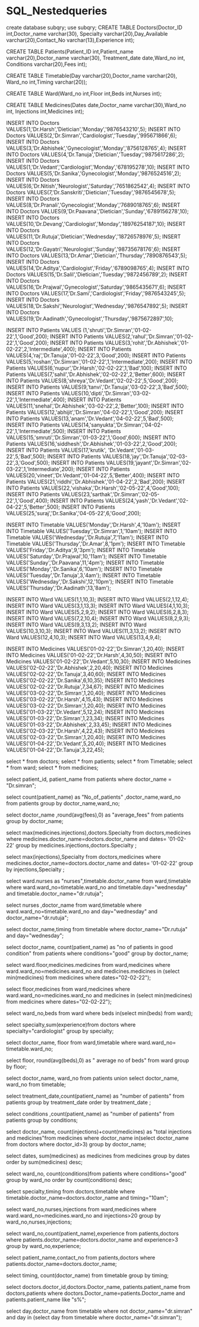 # SQL_Nestedqueries
create database subqry;
use subqry;
CREATE TABLE Doctors(Doctor_ID int,Doctor_name varchar(30),
Specialty varchar(20),Day_Available varchar(20),Contact_No varchar(13),Experience int);

CREATE TABLE Patients(Patient_ID int,Patient_name varchar(20),Doctor_name varchar(30),
Treatment_date date,Ward_no int, Conditions varchar(20),Fees int);

CREATE TABLE Timetable(Day varchar(20),Doctor_name varchar(20),
Ward_no int,Timing varchar(20));

CREATE TABLE Ward(Ward_no int,Floor int,Beds int,Nurses int);

CREATE TABLE Medicines(Dates date,Doctor_name varchar(30),Ward_no int,
Injections int,Medicines int);

INSERT INTO Doctors VALUES(1,'Dr.Harsh','Dietician','Monday','9876543210',5);
INSERT INTO Doctors VALUES(2,'Dr.Simran','Cardiologist','Tuesday','995671866',6);
INSERT INTO Doctors VALUES(3,'Dr.Abhishek','Gynecologist','Monday','8756128765',4);
INSERT INTO Doctors VALUES(4,'Dr.Tanuja','Dietician','Tuesday','9875617286',2);
INSERT INTO Doctors VALUES(1,'Dr.Vedant','Cardiologist','Monday','678195278',10);
INSERT INTO Doctors VALUES(5,'Dr.Sanika','Gynecologist','Monday','9876524516',2);
INSERT INTO Doctors VALUES(6,'Dr.Nitish','Neurologist','Saturday','7651862542',4);
INSERT INTO Doctors VALUES(7,'Dr.Sanskriti','Dietician','Tuesday','9876545678',5);
INSERT INTO Doctors VALUES(8,'Dr.Pranali','Gynecologist','Monday','7689018765',6);
INSERT INTO Doctors VALUES(9,'Dr.Paavana','Dietician','Sunday','6789156278',10);
INSERT INTO Doctors VALUES(10,'Dr.Devang','Cardiologist','Monday','18976254187',10);
INSERT INTO Doctors VALUES(11,'Dr.Rutuja','Dietician','Wednesday','18726578976',5);
INSERT INTO Doctors VALUES(12,'Dr.Gayatri','Neurologist','Sunday','98735678176',6);
INSERT INTO Doctors VALUES(13,'Dr.Amar','Dietician','Thursday','7890876543',5);
INSERT INTO Doctors VALUES(14,'Dr.Aditya','Cardiologist','Friday','6789098765',4);
INSERT INTO Doctors VALUES(15,'Dr.Salil','Dietician','Tuesday','9872456789',2);
INSERT INTO Doctors VALUES(16,'Dr.Prajwal','Gynecologist','Saturday','9865435671',6);
INSERT INTO Doctors VALUES(17,'Dr.Sami','Cardiologist','Friday','9876543245',5);
INSERT INTO Doctors VALUES(18,'Dr.Sakshi','Neurologist','Wednesday','9876547892',5);
INSERT INTO Doctors VALUES(19,'Dr.Aadinath','Gynecologist','Thursday','9875672897',10);

INSERT INTO Patients VALUES (1,'shruti','Dr.Simran','01-02-22',1,'Good',200);
INSERT INTO Patients VALUES(2,'rahul','Dr.Simran','01-02-22',1,'Good',200);
INSERT INTO Patients VALUES(3,'rohit','Dr.Abhishek','01-02-22',2,'Intermediate',400);
INSERT INTO Patients VALUES(4,'raj','Dr.Tanuja','01-02-22',3,'Good',200);
INSERT INTO Patients VALUES(5,'roshan','Dr.Simran','01-02-22',1,'Intermediate',200);
INSERT INTO Patients VALUES(6,'nupur','Dr.Harsh','02-02-22',1,'Bad',100);
INSERT INTO Patients VALUES(7,'sahil','Dr.Abhishek','02-02-22',2,'Better',600);
INSERT INTO Patients VALUES(8,'shreya','Dr.Vedant','02-02-22',5,'Good',200);
INSERT INTO Patients VALUES(9,'tanvi','Dr.Tanuja','03-02-22',3,'Bad',500);
INSERT INTO Patients VALUES(10,'dipti','Dr.Simran','03-02-22',1,'Intermediate',400);
INSERT INTO Patients VALUES(11,'snehal','Dr.Abhishek','03-02-22',2,'Better',100);
INSERT INTO Patients VALUES(12,'abhijit','Dr.Simran','04-02-22',1,'Good',200);
INSERT INTO Patients VALUES(13,'anam','Dr.Vedant','04-02-22',5,'Bad',500);
INSERT INTO Patients VALUES(14,'sanyukta','Dr.Simran','04-02-22',1,'Intermediate',500);
INSERT INTO Patients VALUES(15,'smruti','Dr.Simran','01-03-22',1,'Good',600);
INSERT INTO Patients VALUES(16,'siddhesh','Dr.Abhishek','01-03-22',2,'Good',200);
INSERT INTO Patients VALUES(17,'krutik', 'Dr.Vedant','01-03-22',5,'Bad',500);
INSERT INTO Patients VALUES(18,'jay','Dr.Tanuja','02-03-22',3,'Good',500);
INSERT INTO Patients VALUES(19,'jayant','Dr.Simran','02-03-22',1,'Intermediate',200);
INSERT INTO Patients VALUES(20,'vineet','Dr.Vedant','01-04-22',5,'Better',400);
INSERT INTO Patients VALUES(21,'riddhi','Dr.Abhishek','01-04-22',2,'Bad',200);
INSERT INTO Patients VALUES(22,'vishaka','Dr.Harsh','02-05-22',4,'Good',100);
INSERT INTO Patients VALUES(23,'sarthak','Dr.Simran','02-05-22',1,'Good',400);
INSERT INTO Patients VALUES(24,'yash','Dr.Vedant','02-04-22',5,'Better',500);
INSERT INTO Patients VALUES(25,'suraj','Dr.Sanika','04-05-22',6,'Good',200);

INSERT INTO Timetable VALUES('Monday','Dr.Harsh',4,'10am');
INSERT INTO Timetable VALUES('Tuesday','Dr.Simran',1,'10am');
INSERT INTO Timetable VALUES('Wednesday','Dr.Rutuja',7,'11am');
INSERT INTO Timetable VALUES('Thursday','Dr.Amar',8,'1pm');
INSERT INTO Timetable VALUES('Friday','Dr.Aditya',9,'3pm');
INSERT INTO Timetable VALUES('Saturday','Dr.Prajwal',10,'11am');
INSERT INTO Timetable VALUES('Sunday','Dr.Paavana',11,'4pm');
INSERT INTO Timetable VALUES('Monday','Dr.Sanika',6,'10am');
INSERT INTO Timetable VALUES('Tuesday','Dr.Tanuja',3,'4am');
INSERT INTO Timetable VALUES('Wednesday','Dr.Sakshi',12,'10pm');
INSERT INTO Timetable VALUES('Thursday','Dr.Aadinath',13,'8am');


INSERT INTO Ward VALUES(1,1,10,3);
INSERT INTO Ward VALUES(2,1,12,4);
INSERT INTO Ward VALUES(3,1,13,3);
INSERT INTO Ward VALUES(4,1,10,3);
INSERT INTO Ward VALUES(5,2,9,2);
INSERT INTO Ward VALUES(6,2,8,3);
INSERT INTO Ward VALUES(7,2,10,4);
INSERT INTO Ward VALUES(8,2,9,3);
INSERT INTO Ward VALUES(9,3,13,2);
INSERT INTO Ward VALUES(10,3,10,3);
INSERT INTO Ward VALUES(11,3,13,2);
INSERT INTO Ward VALUES(12,4,10,3);
INSERT INTO Ward VALUES(13,4,9,4);

INSERT INTO Medicines VALUES('01-02-22','Dr.Simran',1,20,40);
INSERT INTO Medicines VALUES('01-02-22','Dr.Harsh',4,30,50);
INSERT INTO Medicines VALUES('01-02-22','Dr.Vedant',5,10,30);
INSERT INTO Medicines VALUES('02-02-22','Dr.Abhishek',2,20,40);
INSERT INTO Medicines VALUES('02-02-22','Dr.Tanuja',3,40,60);
INSERT INTO Medicines VALUES('02-02-22','Dr.Sanika',6,10,35);
INSERT INTO Medicines VALUES('02-02-22','Dr.Rutuja',7,34,67);
INSERT INTO Medicines VALUES('03-02-22','Dr.Simran',1,20,40);
INSERT INTO Medicines VALUES('03-02-22','Dr.Harsh',4,15,43);
INSERT INTO Medicines VALUES('03-02-22','Dr.Simran',1,20,40);
INSERT INTO Medicines VALUES('01-03-22','Dr.Vedant',5,12,24);
INSERT INTO Medicines VALUES('01-03-22','Dr.Simran',1,23,34);
INSERT INTO Medicines VALUES('01-03-22','Dr.Abhishek',2,33,45);
INSERT INTO Medicines VALUES('02-03-22','Dr.Harsh',4,22,43);
INSERT INTO Medicines VALUES('02-03-22','Dr.Simran',1,20,40);
INSERT INTO Medicines VALUES('01-04-22','Dr.Vedant',5,20,40);
INSERT INTO Medicines VALUES('01-04-22','Dr.Tanuja',3,22,45);

select * from doctors;
select * from patients;
select * from Timetable;
select * from ward;
select * from medicines;

select patient_id, patient_name from patients
where doctor_name = "Dr.simran";

select count(patient_name) as "No_of_patients" ,doctor_name,ward_no from patients
group by doctor_name,ward_no;

select doctor_name ,round(avg(fees),0) as "average_fees" from patients
group by doctor_name;

select max(medicines.injections),doctors.Specialty from doctors,medicines
where medicines.doctor_name=doctors.doctor_name
and dates= '01-02-22'
group by medicines.injections,doctors.Specialty ;

select max(injections),Specialty from doctors,medicines
where medicines.doctor_name=doctors.doctor_name
and dates= '01-02-22'
group by injections,Specialty ;

select ward.nurses as "nurses",timetable.doctor_name from ward,timetable
where ward.ward_no=timetable.ward_no
and timetable.day="wednesday" and
timetable.doctor_name="dr.rutuja";

select nurses ,doctor_name from ward,timetable
where ward.ward_no=timetable.ward_no
and day="wednesday" and
doctor_name="dr.rutuja";

select doctor_name,timing from timetable
where doctor_name="Dr.rutuja" and
day="wednesday";

select doctor_name, count(patient_name) as "no of patients in good condition" from patients
where conditions="good"
group by doctor_name;

select ward.floor,medicines.medicines  from ward,medicines
where ward.ward_no=medicines.ward_no and
medicines.medicines in (select min(medicines) from medicines
where dates="02-02-22");

select floor,medicines  from ward,medicines
where ward.ward_no=medicines.ward_no and
medicines in (select min(medicines) from medicines
where dates="02-02-22");



select ward_no,beds from ward
where beds in(select min(beds) from ward);

select specialty,sum(experience)from doctors
where specialty="cardiologist"
group by specialty;

select doctor_name, floor from ward,timetable
where ward.ward_no= timetable.ward_no;

select floor, round(avg(beds),0) as " average no of beds" from ward
group by floor;

select doctor_name, ward_no from patients
union
select doctor_name, ward_no from timetable;

select treatment_date,count(patient_name) as "number of patients" from patients
group by treatment_date
order by treatment_date ;

select conditions ,count(patient_name) as "number of patients" from patients
group by conditions;

select doctor_name, count(injections)+count(medicines) as "total injections and medicines"from medicines
where doctor_name in(select doctor_name from doctors where doctor_id>3)
group by doctor_name;

select dates, sum(medicines) as medicines from medicines
group by dates
order by sum(medicines) desc;

select ward_no, count(conditions)from patients
where conditions="good"
group by ward_no
order by count(conditions) desc;



select specialty,timing from doctors,timetable
where timetable.doctor_name=doctors.doctor_name
and timing="10am";




select ward_no,nurses,injections from ward,medicines
where ward.ward_no=medicines.ward_no and
 injections>20
group by ward_no,nurses,injections;

select ward_no,count(patient_name),experience from patients,doctors
where patients.doctor_name=doctors.doctor_name and
 experience>3
group by ward_no,experience;

select patient_name,contact_no from patients,doctors
where patients.doctor_name=doctors.doctor_name;

select timing, count(doctor_name) from timetable
group by timing;

select doctors.doctor_id,doctors.Doctor_name, patients.patient_name from doctors,patients
where doctors.Doctor_name=patients.Doctor_name
and patients.patient_name like "s%";

select day,doctor_name from timetable
where not doctor_name="dr.simran" and day in (select day from timetable where doctor_name="dr.simran");
